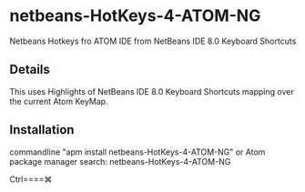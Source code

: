 # netbeans-HotKeys-4-ATOM-NG

Netbeans Hotkeys fro ATOM IDE from NetBeans IDE 8.0 Keyboard Shortcuts

## **Details**

This uses Highlights of NetBeans IDE 8.0 Keyboard Shortcuts mapping over the current Atom KeyMap.

## **Installation**

commandline "apm install netbeans-HotKeys-4-ATOM-NG"
or
Atom package manager search: netbeans-HotKeys-4-ATOM-NG

Ctrl====⌘
